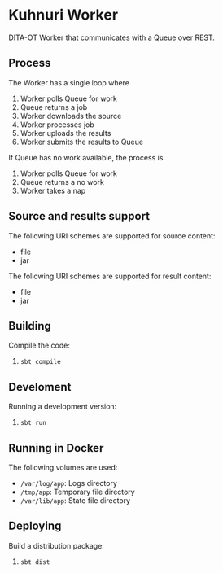 # Kuhnuri Worker

DITA-OT Worker that communicates with a Queue over REST.

## Process

The Worker has a single loop where

1.  Worker polls Queue for work
2.  Queue returns a job
3.  Worker downloads the source
4.  Worker processes job
5.  Worker uploads the results
6.  Worker submits the results to Queue

If Queue has no work available, the process is

1.  Worker polls Queue for work
2.  Queue returns a no work
3.  Worker takes a nap

## Source and results support

The following URI schemes are supported for source content:

  - file
  - jar

The following URI schemes are supported for result content:

  - file
  - jar

## Building

Compile the code:

1.  `sbt compile`

## Develoment

Running a development version:

1.  `sbt run`

## Running in Docker

The following volumes are used:

  - `/var/log/app`: Logs directory
  - `/tmp/app`: Temporary file directory
  - `/var/lib/app`: State file directory

## Deploying

Build a distribution package:

1.  `sbt dist`
